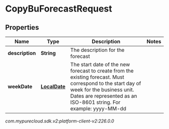 # CopyBuForecastRequest


## Properties

| Name | Type | Description | Notes |
| ------------ | ------------- | ------------- | ------------- |
| **description** | **String** | The description for the forecast |  |
| **weekDate** | [**LocalDate**](LocalDate) | The start date of the new forecast to create from the existing forecast. Must correspond to the start day of week for the business unit. Dates are represented as an ISO-8601 string. For example: yyyy-MM-dd |  |




_com.mypurecloud.sdk.v2:platform-client-v2:226.0.0_
